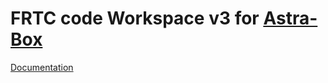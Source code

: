 # FRTC code Workspace v3 for [Astra-Box](https://github.com/temper8/Astra-Box)

[Documentation](https://temper8.github.io/FRTC_v2/)
